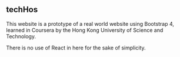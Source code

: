 ## techHos

This website is a prototype of a real world website using Bootstrap 4, learned in Coursera by the Hong Kong University of Science and Technology.

There is no use of React in here for the sake of simplicity.
